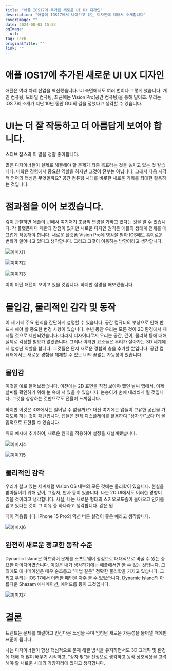 ```yaml
---
title: "애플 IOS17에 추가된 새로운 UI UX 디자인"
description: "애플이 IOS17에서 나아가고 있는 디자인에 대해서 소개합니다"
coverImage: ""
date: 2024-08-03 15:53
ogImage: 
  url: 
tag: Tech
originalTitle: ""
link: ""
---
```




# 애플 IOS17에 추가된 새로운 UI UX 디자인

애플은 여러 차례 산업을 혁신했습니다. UI 측면에서도 여러 번이나 그렇게 했습니다. 개인 컴퓨팅, 모바일 컴퓨팅, 최근에는 Vision Pro(공간 컴퓨팅)을 통해 말이죠.
우리는 iOS 7의 소개가 지난 10년 동안 GUI의 길을 정했다고 생각할 수 있습니다.

<div class="content-ad"></div>

# UI는 더 잘 작동하고 더 아름답게 보여야 합니다.

스티브 잡스의 이 말을 정말 좋아합니다.

많은 디자이너들이 실제로 해결해야 할 문제가 최종 목표라는 것을 놓치고 있는 것 같습니다.
미학은 경험에서 중요한 역할을 하지만 그것이 전부는 아닙니다.
그래서 다음 시각적 언어의 핵심은 무엇일까요?
공간 컴퓨팅 시대를 비롯한 새로운 기회를 최대한 활용하는 것입니다.

<div class="content-ad"></div>

# 점과점을 이어 보겠습니다.

깊이 관찰하면 애플이 UI에서 여기저기 조금씩 변경을 가하고 있다는 것을 알 수 있습니다.
각 플랫폼마다 제한과 장점이 있지만 새로운 디자인 원칙은 애플의 생태계 전체를 매끄럽게 작동해야 합니다.
새로운 플랫폼 Vision Pro에 영감을 받아 IOS에도 흥미로운 변화가 일어나고 있다고 생각합니다.
그리고 그것이 이동하는 방향이라고 생각합니다.

![이미지1](/assets/img/Apple’s-all-new-design-language_0.png)

![이미지2](/assets/img/Apple’s-all-new-design-language_1.png)

![이미지3](/assets/img/Apple’s-all-new-design-language_2.png)

이미 어떤 패턴이 보이고 있을 것입니다. 하지만 설명을 해보겠습니다.

# 몰입감, 물리적인 감각 및 동작

이 세 가지 주요 원칙을 간단하게 설명할 수 있습니다. 공간 컴퓨터의 부상으로 인해 반드시 해야 할 중요한 변경 사항이 있습니다. 수년 동안 우리는 모든 것이 2D 환경에서 제시될 것으로 제한되었습니다. 따라서 디자이너로서 우리는 공간, 깊이, 물리학 등에 대해 실제로 걱정할 필요가 없었습니다. 그러나 이러한 요소들은 우리가 살아가는 3D 세계에서 엄청난 역할을 합니다. 그것들은 단지 새로운 경험의 층을 추가할 뿐입니다. 공간 컴퓨터에서는 새로운 경험을 해제할 수 있는 UI의 끝없는 가능성이 있습니다.

<div class="content-ad"></div>

## 몰입감

이것을 예로 들어보겠습니다. 이전에는 2D 표면을 직접 보아야 했던 날씨 앱에서, 이제 날씨를 확인하기 위해 눈 속에 서 있을 수 있습니다. 눈송이가 손에 내리쬐게 될 것입니다. 그것을 상상하는 것만으로도 전율이 느껴집니다.

하지만 이것은 iOS에서는 일어날 수 없을까요? 대신 여기에는 앱들이 고유한 공간을 가지도록 하는 것이 패턴입니다. 앱들은 전체 디스플레이를 활용하여 "상자 안"보다 더 몰입적으로 표현될 수 있습니다.

위의 예시에 추가하여, 새로운 원칙을 적용하여 설정을 재설계했습니다.

![이미지4](/assets/img/Apple’s-all-new-design-language_3.png)

![이미지5](/assets/img/Apple’s-all-new-design-language_4.png)

## 물리적인 감각

우리가 살고 있는 세계처럼 Vision OS 내부의 모든 것에는 물리학이 있습니다. 현실을 받아들이기 위해 깊이, 그림자, 반사 등이 있습니다. 나는 2D UI에서도 이러한 경향이 있을 것이라고 생각합니다. 사실, 나는 새로운 형태의 스키오모포즘이 돌아오고 인기를 얻고 있다는 것이 그 이유 중 하나라고 생각합니다. 같은 원

칙이 적용됩니다. iPhone 15 Pro의 액션 버튼 설정이 좋은 예라고 생각합니다.

![이미지6](/assets/img/Apple’s-all-new-design-language_5.png)

<div class="content-ad"></div>

## 완전히 새로운 정교한 동작 수준

Dynamic Island은 하드웨어 문제를 소프트웨어 장점으로 대대적으로 바꿀 수 있는 중요한 아이디어였습니다. 이것은 내가 생각하기에는 애플에서만 볼 수 있는 것입니다. 그 외에도 애니메이션은 매우 순조롭고 "마법 같은" 정확한 물리학을 가지고 있습니다. 그리고 우리는 iOS 17에서 이러한 패턴을 자주 볼 수 있었습니다. Dynamic Island의 아름다운 Shazam 애니메이션, 에어드롭 등이 그것입니다.

![이미지7](/assets/img/Apple’s-all-new-design-language_6.png)

<div class="content-ad"></div>

# 결론

트렌드는 문제를 해결하고 인간다운 느낌을 주며 엄청난 새로운 가능성을 뚫어낼 때에만 표준이 됩니다.

나는 디자이너들이 항상 핵심적으로 문제 해결 방식을 유지하면서도 3D 그래픽 및 환경에 대해 더 많이 배우기 시작하고, "상자 밖"을 진정으로 생각하고 동작 상호작용을 고려해야 할 새로운 시대의 가장자리에 있다고 생각합니다.
